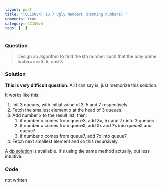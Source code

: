 ```yaml
---
layout: post
title: "[CC150v4] 10.7 Ugly Numbers (Hamming numbers) "
comments: true
category: CC150v4
tags: [  ]
---
```


### Question

> Design an algorithm to find the kth number such that the only prime factors are 3, 5, and 7. 

### Solution

__This is very difficult question__. All I can say is, just memorize this solution. 

It works like this: 

1. Init 3 queues, with initial value of 3, 5 and 7 respectively. 
1. Fetch the smallest element x at the head of 3 queues. 
1. Add number x to the result list, then: 
    1. if number x comes from queue3, add 3x, 5x and 7x into 3 queues
    1. if number x comes from queue5, add 5x and 7x into queue5 and queue7
    1. if number x comes from queue7, add 7x into queue7
1. Fetch next smallest element and do this recursively.

A [dp solution](http://www.geeksforgeeks.org/ugly-numbers/) is available. It's using the same method actually, but less intuitive. 

### Code

not written
